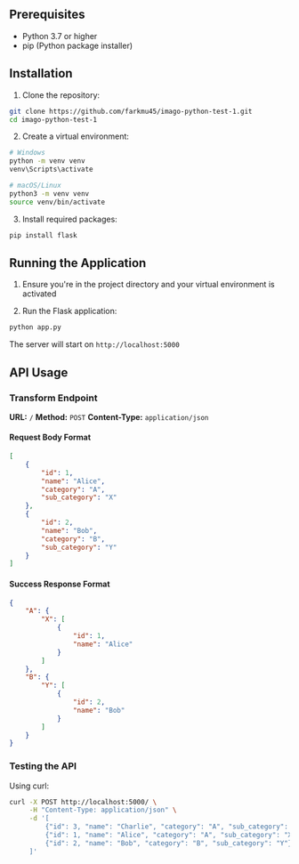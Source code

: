 ## Prerequisites

- Python 3.7 or higher
- pip (Python package installer)

## Installation

1. Clone the repository:
```bash
git clone https://github.com/farkmu45/imago-python-test-1.git
cd imago-python-test-1
```

2. Create a virtual environment:
```bash
# Windows
python -m venv venv
venv\Scripts\activate

# macOS/Linux
python3 -m venv venv
source venv/bin/activate
```

3. Install required packages:
```bash
pip install flask
```

## Running the Application

1. Ensure you're in the project directory and your virtual environment is activated

2. Run the Flask application:
```bash
python app.py
```

The server will start on `http://localhost:5000`

## API Usage

### Transform Endpoint

**URL:** `/`
**Method:** `POST`
**Content-Type:** `application/json`

#### Request Body Format
```json
[
    {
        "id": 1,
        "name": "Alice",
        "category": "A",
        "sub_category": "X"
    },
    {
        "id": 2,
        "name": "Bob",
        "category": "B",
        "sub_category": "Y"
    }
]
```

#### Success Response Format
```json
{
    "A": {
        "X": [
            {
                "id": 1,
                "name": "Alice"
            }
        ]
    },
    "B": {
        "Y": [
            {
                "id": 2,
                "name": "Bob"
            }
        ]
    }
}
```

### Testing the API

Using curl:
```bash
curl -X POST http://localhost:5000/ \
     -H "Content-Type: application/json" \
     -d '[
         {"id": 3, "name": "Charlie", "category": "A", "sub_category": "Z"},
         {"id": 1, "name": "Alice", "category": "A", "sub_category": "X"},
         {"id": 2, "name": "Bob", "category": "B", "sub_category": "Y"}
     ]'
```